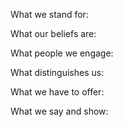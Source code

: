 What we stand for:

What our beliefs are:

What people we engage:

What distinguishes us:

What we have to offer:

What we say and show:
